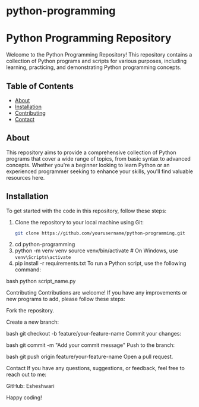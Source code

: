 # python-programming
# Python Programming Repository

Welcome to the Python Programming Repository! This repository contains a collection of Python programs and scripts for various purposes,
including learning, practicing, and demonstrating Python programming concepts.

## Table of Contents

- [About](#about)
- [Installation](#installation)
- [Contributing](#contributing)
- [Contact](#contact)

## About

This repository aims to provide a comprehensive collection of Python programs that cover a wide range of topics, from basic syntax to advanced concepts. 
Whether you're a beginner looking to learn Python or an experienced programmer seeking to enhance your skills,
you'll find valuable resources here.

## Installation

To get started with the code in this repository, follow these steps:

1. Clone the repository to your local machine using Git:
   ```bash
   git clone https://github.com/yourusername/python-programming.git
2. cd python-programming
3. python -m venv venv
source venv/bin/activate  # On Windows, use `venv\Scripts\activate`
4. pip install -r requirements.txt
To run a Python script, use the following command:

bash
python script_name.py

Contributing
Contributions are welcome! If you have any improvements or new programs to add, please follow these steps:

Fork the repository.

Create a new branch:

bash
git checkout -b feature/your-feature-name
Commit your changes:

bash
git commit -m "Add your commit message"
Push to the branch:

bash
git push origin feature/your-feature-name
Open a pull request.

Contact
If you have any questions, suggestions, or feedback, feel free to reach out to me:

GitHub: Esheshwari

Happy coding!
